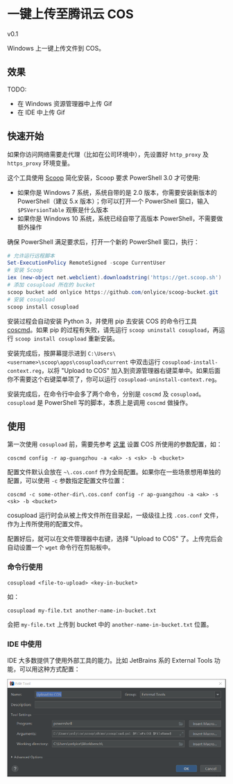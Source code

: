 # 一键上传至腾讯云 COS

v0.1

Windows 上一键上传文件到 COS。

## 效果

TODO:

* 在 Windows 资源管理器中上传 Gif
* 在 IDE 中上传 Gif

## 快速开始

如果你访问网络需要走代理（比如在公司环境中），先设置好 `http_proxy` 及 `https_proxy` 环境变量。

这个工具使用 [Scoop][scoop] 简化安装，Scoop 要求 PowerShell 3.0 才可使用:

* 如果你是 Windows 7 系统，系统自带的是 2.0 版本，你需要安装新版本的 PowerShell（建议 5.x 版本）；你可以打开一个 PowerShell 窗口，输入 `$PSVersionTable` 观察是什么版本
* 如果你是 Windows 10 系统，系统已经自带了高版本 PowerShell，不需要做额外操作

确保 PowerShell 满足要求后，打开一个新的 PowerShell 窗口，执行：

```powershell
# 允许运行远程脚本
Set-ExecutionPolicy RemoteSigned -scope CurrentUser
# 安装 Scoop
iex (new-object net.webclient).downloadstring('https://get.scoop.sh')
# 添加 cosupload 所在的 bucket
scoop bucket add onlyice https://github.com/onlyice/scoop-bucket.git
# 安装 cosupload
scoop install cosupload
```

安装过程会自动安装 Python 3，并使用 pip 去安装 COS 的命令行工具 [coscmd][]。如果 pip 的过程有失败，请先运行 `scoop uninstall cosupload`，再运行 `scoop install cosupload` 重新安装。

安装完成后，按屏幕提示进到 `C:\Users\<username>\scoop\apps\cosupload\current` 中双击运行 `cosupload-install-context.reg`，以将 "Upload to COS" 加入到资源管理器右键菜单中。如果后面你不需要这个右键菜单项了，你可以运行 `cosupload-uninstall-context.reg`。

安装完成后，在命令行中会多了两个命令，分别是 `coscmd` 及 `cosupload`。`cosupload` 是 PowerShell 写的脚本，本质上是调用 `coscmd` 做操作。

## 使用

第一次使用 `cosupload` 前，需要先参考 [这里][coscmd-config] 设置 COS 所使用的参数配置，如：

```shell
coscmd config -r ap-guangzhou -a <ak> -s <sk> -b <bucket>
```

配置文件默认会放在 `~\.cos.conf` 作为全局配置。如果你在一些场景想用单独的配置，可以使用 `-c` 参数指定配置文件位置：

```shell
coscmd -c some-other-dir\.cos.conf config -r ap-guangzhou -a <ak> -s <sk> -b <bucket>
```

cosupload 运行时会从被上传文件所在目录起，一级级往上找 `.cos.conf` 文件，作为上传所使用的配置文件。

配置好后，就可以在文件管理器中右键，选择 "Upload to COS" 了。上传完后会自动设置一个 `wget` 命令行在剪贴板中。

### 命令行使用

```shell
cosupload <file-to-upload> <key-in-bucket>
```

如：

```shell
cosupload my-file.txt another-name-in-bucket.txt
```

会把 `my-file.txt` 上传到 bucket 中的 `another-name-in-bucket.txt` 位置。

### IDE 中使用

IDE 大多数提供了使用外部工具的能力。比如 JetBrains 系的 External Tools 功能，可以用这种方式配置：

![](https://raw.githubusercontent.com/onlyice/scoop-bucket/master/assets/cosupload/jetbrains-ide-config.png)

[coscmd]: https://github.com/tencentyun/coscmd
[python-download]: https://www.python.org/downloads/
[scoop]: https://scoop.sh
[coscmd-config]: https://github.com/tencentyun/coscmd#%E9%85%8D%E7%BD%AE%E5%8F%82%E6%95%B0
